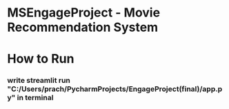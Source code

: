 # MSEngageProject - Movie Recommendation System

# How to Run
### write  streamlit run "C:/Users/prach/PycharmProjects/EngageProject(final)/app.py" in terminal

